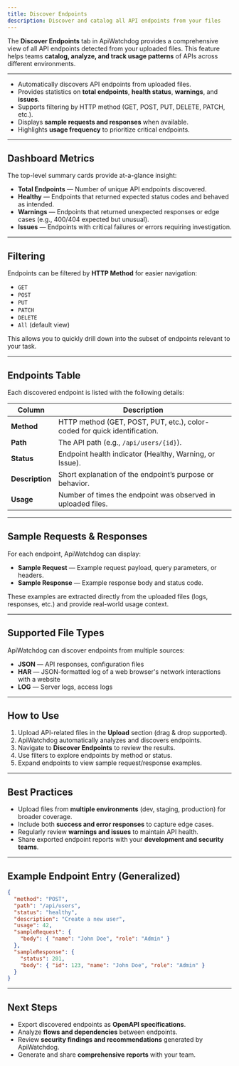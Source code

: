 ```yaml
---
title: Discover Endpoints
description: Discover and catalog all API endpoints from your files
---
```

The **Discover Endpoints** tab in ApiWatchdog provides a comprehensive view of all API endpoints detected from your uploaded files. This feature helps teams **catalog, analyze, and track usage patterns** of APIs across different environments.

---

- Automatically discovers API endpoints from uploaded files.
- Provides statistics on **total endpoints**, **health status**, **warnings**, and **issues**.
- Supports filtering by HTTP method (GET, POST, PUT, DELETE, PATCH, etc.).
- Displays **sample requests and responses** when available.
- Highlights **usage frequency** to prioritize critical endpoints.

---

## Dashboard Metrics

The top-level summary cards provide at-a-glance insight:

- **Total Endpoints** — Number of unique API endpoints discovered.  
- **Healthy** — Endpoints that returned expected status codes and behaved as intended.  
- **Warnings** — Endpoints that returned unexpected responses or edge cases (e.g., 400/404 expected but unusual).  
- **Issues** — Endpoints with critical failures or errors requiring investigation.

---

## Filtering

Endpoints can be filtered by **HTTP Method** for easier navigation:

- `GET`
- `POST`
- `PUT`
- `PATCH`
- `DELETE`
- `All` (default view)

This allows you to quickly drill down into the subset of endpoints relevant to your task.

---

## Endpoints Table

Each discovered endpoint is listed with the following details:

| Column      | Description |
|-------------|-------------|
| **Method**  | HTTP method (GET, POST, PUT, etc.), color-coded for quick identification. |
| **Path**    | The API path (e.g., `/api/users/{id}`). |
| **Status**  | Endpoint health indicator (Healthy, Warning, or Issue). |
| **Description** | Short explanation of the endpoint’s purpose or behavior. |
| **Usage**   | Number of times the endpoint was observed in uploaded files. |

---

## Sample Requests & Responses

For each endpoint, ApiWatchdog can display:

- **Sample Request** — Example request payload, query parameters, or headers.  
- **Sample Response** — Example response body and status code.  

These examples are extracted directly from the uploaded files (logs, responses, etc.) and provide real-world usage context.

---

## Supported File Types

ApiWatchdog can discover endpoints from multiple sources:

- **JSON** — API responses, configuration files  
- **HAR** —  JSON-formatted log of a web browser's network interactions with a website  
- **LOG** — Server logs, access logs  

---

## How to Use

1. Upload API-related files in the **Upload** section (drag & drop supported).  
2. ApiWatchdog automatically analyzes and discovers endpoints.  
3. Navigate to **Discover Endpoints** to review the results.  
4. Use filters to explore endpoints by method or status.  
5. Expand endpoints to view sample request/response examples.  

---

## Best Practices

- Upload files from **multiple environments** (dev, staging, production) for broader coverage.  
- Include both **success and error responses** to capture edge cases.  
- Regularly review **warnings and issues** to maintain API health.  
- Share exported endpoint reports with your **development and security teams**.  

---

## Example Endpoint Entry (Generalized)

```json
{
  "method": "POST",
  "path": "/api/users",
  "status": "healthy",
  "description": "Create a new user",
  "usage": 42,
  "sampleRequest": {
    "body": { "name": "John Doe", "role": "Admin" }
  },
  "sampleResponse": {
    "status": 201,
    "body": { "id": 123, "name": "John Doe", "role": "Admin" }
  }
}
```

---

## Next Steps

- Export discovered endpoints as **OpenAPI specifications**.  
- Analyze **flows and dependencies** between endpoints.  
- Review **security findings and recommendations** generated by ApiWatchdog.  
- Generate and share **comprehensive reports** with your team.  



